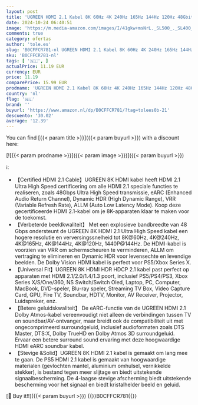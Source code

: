 ```yaml
---
layout: post
title: 'UGREEN HDMI 2.1 Kabel 8K 60Hz 4K 240Hz 165Hz 144Hz 120Hz 48Gbit/s Hoge Snelheid  HDMI Kabel Ultra HD eARC HDR 10+ HDCP Dolby Vision VRR Compatibel met TV/PS5/PS4/ Xbox Series X/Monitor/Laptop  1M '
date: 2024-10-24 06:40:51
image: 'https://m.media-amazon.com/images/I/41gkw+msNrL._SL500_._SL400_.jpg'
comments: true
category: ofertas
author: 'tole.es'
slug: 'B0CFFCR781-nl UGREEN HDMI 2.1 Kabel 8K 60Hz 4K 240Hz 165Hz 144Hz 120Hz...'
sku: 'B0CFFCR781-nl'
tags: [ '🇳🇱', ]
actualPrice: 11.19 EUR
currency: EUR
price: 11.19
comparePrice: 15.99 EUR
prodname: 'UGREEN HDMI 2.1 Kabel 8K 60Hz 4K 240Hz 165Hz 144Hz 120Hz 48Gbit/s Hoge Snelheid  HDMI Kabel Ultra HD eARC HDR 10+ HDCP Dolby Vision VRR Compatibel met TV/PS5/PS4/ Xbox Series X/Monitor/Laptop  1M '
country: 'nl'
flag: '🇳🇱'
brand: ''
buyurl: 'https://www.amazon.nl/dp/B0CFFCR781/?tag=tolees0b-21'
descuento: '30.02'
average: '12.39'
---
```


You can find [{{< param title >}}]({{< param buyurl >}}) with a discount here:

[![{{< param prodname >}}]({{< param image >}})]({{< param buyurl >}})

ℹ️:

- 【Certified HDMI 2.1 Cable】UGREEN 8K HDMI kabel heeft HDMI 2.1 Ultra High Speed certificering om alle HDMI 2.1 speciale functies te realiseren, zoals 48Gbps Ultra High Speed transmissie, eARC (Enhanced Audio Return Channel), Dynamic HDR (High Dynamic Range), VRR (Variable Refresh Rate), ALLM (Auto Low Latency Mode). Koop deze gecertificeerde HDMI 2.1-kabel om je 8K-apparaten klaar te maken voor de toekomst.
- 【Verbeterde beeldkwaliteit】 Met een explosieve bandbreedte van 48 Gbps ondersteunt de UGREEN 8K HDMI 2.1 Ultra High Speed kabel een hogere resolutie en verversingssnelheid tot 8K@60Hz, 4K@240Hz, 4K@165Hz, 4K@144Hz, 4K@120Hz, 1440P@144Hz. De HDMI-kabel is voorzien van VRR om schermscheuren te verminderen, ALLM om vertraging te elimineren en Dynamic HDR voor levensechte en levendige beelden. De Dolby Vision HDMI kabel is perfect voor PS5/Xbox Series X.
- 【Universal Fit】UGREEN 8K HDMI HDR HDCP 2.1 kabel past perfect op apparaten met HDMI 2.1/2.0/1.4/1.3 poort, inclusief PS5/PS4/PS3, Xbox Series X/S/One/360, NS Switch/Switch Oled, Laptop, PC, Computer, MacBook, DVD-speler, Blu-ray speler, Streaming TV Box, Video Capture Card, GPU, Fire TV, Soundbar, HDTV, Monitor, AV Receiver, Projector, Luidspreker, enz.
- 【Betere geluidskwaliteit】 De eARC-functie van de UGREEN HDMI 2.1 Dolby Atmos-kabel vereenvoudigt niet alleen de verbindingen tussen TV en soundbar/AV-ontvanger, maar breidt ook de compatibiliteit uit met ongecomprimeerd surroundgeluid, inclusief audioformaten zoals DTS Master, DTS:X, Dolby TrueHD en Dolby Atmos 3D surroundgeluid. Ervaar een betere surround sound ervaring met deze hoogwaardige HDMI eARC soundbar kabel.
- 【Stevige &Solid】UGREEN 8K HDMI 2.1 kabel is gemaakt om lang mee te gaan. De PS5 HDMI 2.1 kabel is gemaakt van hoogwaardige materialen (gevlochten mantel, aluminium omhulsel, vernikkelde stekker), is bestand tegen meer slijtage en biedt uitstekende signaalbescherming. De 4-laagse stevige afscherming biedt uitstekende bescherming voor het signaal en biedt kristalhelder beeld en geluid.

[🛒 Buy it!!]({{< param buyurl >}})
{{<world>}}B0CFFCR781{{</world>}}
